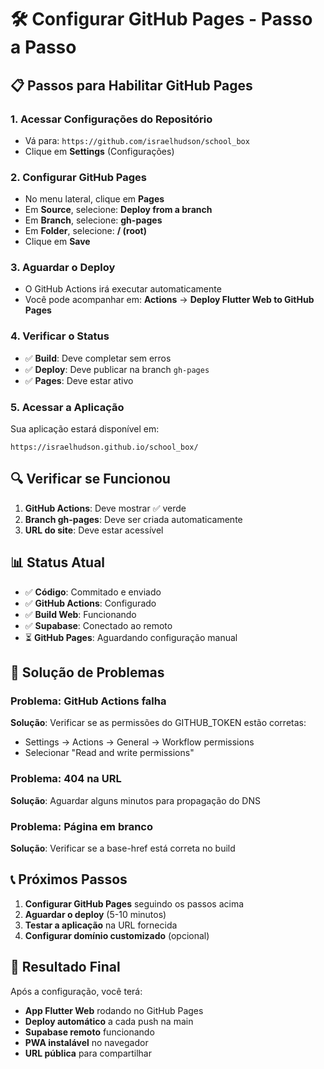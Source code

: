 # 🛠️ Configurar GitHub Pages - Passo a Passo

## 📋 Passos para Habilitar GitHub Pages

### 1. **Acessar Configurações do Repositório**
- Vá para: `https://github.com/israelhudson/school_box`
- Clique em **Settings** (Configurações)

### 2. **Configurar GitHub Pages**
- No menu lateral, clique em **Pages**
- Em **Source**, selecione: **Deploy from a branch**
- Em **Branch**, selecione: **gh-pages**
- Em **Folder**, selecione: **/ (root)**
- Clique em **Save**

### 3. **Aguardar o Deploy**
- O GitHub Actions irá executar automaticamente
- Você pode acompanhar em: **Actions** → **Deploy Flutter Web to GitHub Pages**

### 4. **Verificar o Status**
- ✅ **Build**: Deve completar sem erros
- ✅ **Deploy**: Deve publicar na branch `gh-pages`
- ✅ **Pages**: Deve estar ativo

### 5. **Acessar a Aplicação**
Sua aplicação estará disponível em:
```
https://israelhudson.github.io/school_box/
```

## 🔍 **Verificar se Funcionou**

1. **GitHub Actions**: Deve mostrar ✅ verde
2. **Branch gh-pages**: Deve ser criada automaticamente
3. **URL do site**: Deve estar acessível

## 📊 **Status Atual**

- ✅ **Código**: Commitado e enviado
- ✅ **GitHub Actions**: Configurado
- ✅ **Build Web**: Funcionando
- ✅ **Supabase**: Conectado ao remoto
- ⏳ **GitHub Pages**: Aguardando configuração manual

## 🚨 **Solução de Problemas**

### Problema: GitHub Actions falha
**Solução**: Verificar se as permissões do GITHUB_TOKEN estão corretas:
- Settings → Actions → General → Workflow permissions
- Selecionar "Read and write permissions"

### Problema: 404 na URL
**Solução**: Aguardar alguns minutos para propagação do DNS

### Problema: Página em branco
**Solução**: Verificar se a base-href está correta no build

## 📞 **Próximos Passos**

1. **Configurar GitHub Pages** seguindo os passos acima
2. **Aguardar o deploy** (5-10 minutos)
3. **Testar a aplicação** na URL fornecida
4. **Configurar domínio customizado** (opcional)

## 🎯 **Resultado Final**

Após a configuração, você terá:
- **App Flutter Web** rodando no GitHub Pages
- **Deploy automático** a cada push na main
- **Supabase remoto** funcionando
- **PWA instalável** no navegador
- **URL pública** para compartilhar 